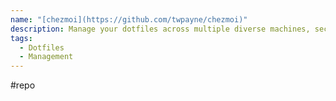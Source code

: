 ```yaml
---
name: "[chezmoi](https://github.com/twpayne/chezmoi)"
description: Manage your dotfiles across multiple diverse machines, securely.
tags:
  - Dotfiles
  - Management
---
```

#repo